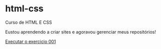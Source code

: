 # html-css
 Curso de HTML E CSS

Eustou aprendendo a criar sites e agoravou gerenciar meus repositórios!

<a href= "https://thailanmendes.github.io/html-css/exercicios/ex001/">Executar o exercicio 001</a>